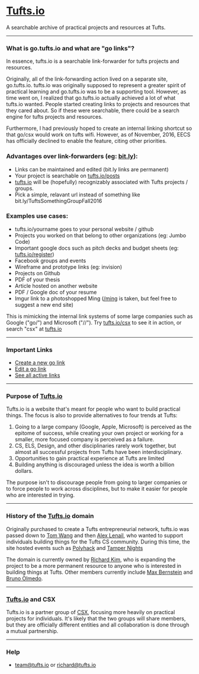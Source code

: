 # [Tufts.io](http://tufts.io)
A searchable archive of practical projects and resources at Tufts.

---

### What is go.tufts.io and what are "go links"?
In essence, tufts.io is a searchable link-forwarder for tufts projects and resources.

Originally, all of the link-forwarding action lived on a separate site, go.tufts.io.  tufts.io was originally supposed to represent a greater spirit of practical learning and go.tufts.io was to be a supporting tool.  However, as time went on, I realized that go.tufts.io actually achieved a lot of what tufts.io wanted.  People started creating links to projects and resources that they cared about.  So if these were searchable, there could be a search engine for tufts projects and resources.

Furthermore, I had previously hoped to create an internal linking shortcut so that go/csx would work on tufts wifi.  However, as of November, 2016, EECS has officially declined to enable the feature, citing other priorities.  

### Advantages over link-forwarders (eg: [bit.ly](http://bit.ly)):

* Links can be maintained and edited (bit.ly links are permanent)
* Your project is searchable on [tufts.io/posts](/posts)
* [tufts.io](/) will be (hopefully) recognizably associated with Tufts projects / groups.
* Pick a simple, relavant url instead of something like bit.ly/TuftsSomethingGroupFall2016

### Examples use cases:

* tufts.io/yourname goes to your personal website / github
* Projects you worked on that belong to other organizations (eg: Jumbo Code)
* Important google docs such as pitch decks and budget sheets (eg: [tufts.io/register](http://tufts.io/register))
* Facebook groups and events
* Wireframe and prototype links (eg: invision)
* Projects on Github
* PDF of your thesis
* Article hosted on another website
* PDF / Google doc of your resume
* Imgur link to a photoshopped Ming ([/ming](http://tufts.io/ming) is taken, but feel free to suggest a new end site)

This is mimicking the internal link systems of some large companies such as Google ("go/") and Microsoft ("//").  Try [tufts.io/csx](http://tufts.io/csx) to see it in action, or search "csx" at [tufts.io](http://tufts.io)

___

### Important Links
* [Create a new go link](http://go.tufts.io/new)
* [Edit a go link](http://go.tufts.io/new#editing-links)
* [See all active links](http://go.tufts.io/posts)

___

### Purpose of [Tufts.io](http://tufts.io)
Tufts.io is a website that's meant for people who want to build practical things.  The focus is also to provide alternatives to four trends at Tufts:

1. Going to a large company (Google, Apple, Microsoft) is perceived as the epitome of success, while creating your own project or working for a smaller, more focused company is perceived as a failure.
2. CS, ELS, Design, and other disciplinaries rarely work together, but almost all successful projects from Tufts have been interdisciplinary.
3. Opportunities to gain practical experience at Tufts are limited
4. Building anything is discouraged unless the idea is worth a billion dollars.

The purpose isn't to discourage people from going to larger companies or to force people to work across disciplines, but to make it easier for people who are interested in trying.

___

### History of the [Tufts.io](http://tufts.io) domain

Originally purchased to create a Tufts entrepreneurial network, tufts.io was passed down to [Tom Wang](http://www.womtang.me/) and then [Alex Lenail](http://alexlenail.me), who wanted to support individuals building things for the Tufts CS community.  During this time, the site hosted events such as [Polyhack](http://2015.polyhack.tufts.io) and [Tamper Nights](https://www.facebook.com/events/715024135262599/)

The domain is currently owned by [Richard Kim](http://cwrichardkim.com), who is expanding the project to be a more permanent resource to anyone who is interested in building things at Tufts.  Other members currently include [Max Bernstein](http://bernsteinbear.com/) and [Bruno Olmedo](https://www.linkedin.com/in/bruno-olmedo-aa1188a5).

___

### [Tufts.io](http://tufts.io) and CSX
Tufts.io is a partner group of [CSX](http://tuftscsx.com), focusing more heavily on practical projects for individuals.  It's likely that the two groups will share members, but they are officially different entities and all collaboration is done through a mutual partnership.

___

### Help
* [team@tufts.io](mailto:team@tufts.io) or [richard@tufts.io](mailto:richard@tufts.io)
